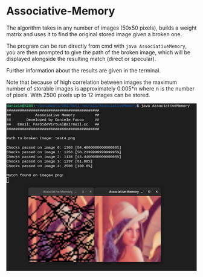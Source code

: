 # Associative-Memory

The algorithm takes in any number of images (50x50 pixels), builds a weight matrix and uses it to find the original stored image given a broken one.

The program can be run directly from cmd with `java AssociativeMemory`, you are then prompted to give the path of the broken image, which will be displayed alongside the resulting match (direct or specular).

Further information about the results are given in the terminal.

Note that because of high correlation between images the maximum number of storable images is approximately 0.005\*n where n is the number of pixels.
With 2500 pixels up to 12 images can be stored.

![demo image](https://github.com/Sesam31/Associative-Memory/blob/main/demo.png)
